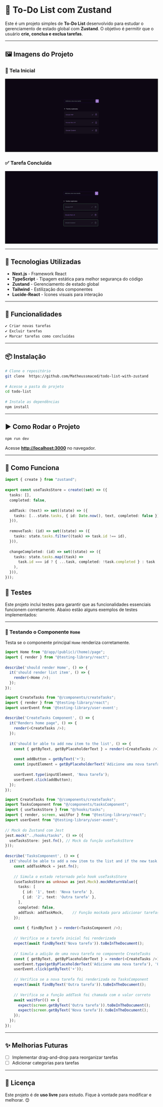 # 📌 To-Do List com Zustand

Este é um projeto simples de **To-Do List** desenvolvido para estudar o gerenciamento de estado global com **Zustand**. O objetivo é permitir que o usuário **crie, conclua e exclua tarefas**.

---

## 🖼️ Imagens do Projeto

### 📌 Tela Inicial

![Tela Inicial](/src/public/images/tela-inicial.jpg)

### ✅ Tarefa Concluída

![Tarefa Concluída](/src/public/images/tarefa-concluida.jpg)

---

## 🚀 Tecnologias Utilizadas

- **Next.js** - Framework React
- **TypeScript** - Tipagem estática para melhor segurança do código
- **Zustand** - Gerenciamento de estado global
- **Tailwind** - Estilização dos componentes
- **Lucide-React** - Ícones visuais para interação

---

## 📌 Funcionalidades

```markdown
✔ Criar novas tarefas 
✔ Excluir tarefas 
✔ Marcar tarefas como concluídas 
```

---

## 📦 Instalação

```bash
# Clone o repositório
git clone  https://github.com/Matheussmaced/todo-list-with-zustand

# Acesse a pasta do projeto
cd todo-list

# Instale as dependências
npm install
```

---

## ▶ Como Rodar o Projeto

```bash
npm run dev
```

Acesse **<http://localhost:3000>** no navegador.

---

## 🔧 Como Funciona

```typescript
import { create } from "zustand";

export const useTasksStore = create((set) => ({
  tasks: [],
  completed: false,

  addTask: (text) => set((state) => ({
    tasks: [...state.tasks, { id: Date.now(), text, completed: false }],
  })),

  removeTask: (id) => set((state) => ({
    tasks: state.tasks.filter((task) => task.id !== id),
  })),

  changeCompleted: (id) => set((state) => ({
    tasks: state.tasks.map((task) =>
      task.id === id ? { ...task, completed: !task.completed } : task
    ),
  })),
}));
```

## 🧪 Testes

Este projeto inclui testes para garantir que as funcionalidades essenciais funcionem corretamente. Abaixo estão alguns exemplos de testes implementados:

---

### 📌 Testando o Componente `Home`

Testa se o componente principal `Home` renderiza corretamente.

```typescript
import Home from "@/app/(public)/(home)/page";
import { render } from "@testing-library/react";

describe('should render Home', () => {
  it('should render list item', () => {
    render(<Home />);
  });
});
```

```typescript
import CreateTasks from "@/components/createTasks";
import { render } from "@testing-library/react";
import userEvent from '@testing-library/user-event';

describe('CreateTasks Component', () => {
  it("Renders home page", () => {
    render(<CreateTasks />);
  });

  it('should br able to add new item to the list', () => {
    const { getByText, getByPlaceholderText } = render(<CreateTasks />);

    const addButton = getByText('+');
    const inputElement = getByPlaceholderText('Adicione uma nova tarefa');

    userEvent.type(inputElement, 'Nova tarefa');
    userEvent.click(addButton);
  });
});
```

```typescript
import CreateTasks from "@/components/createTasks";
import TasksComponent from "@/components/tasksComponent";
import { useTasksStore } from "@/hooks/tasks";
import { render, screen, waitFor } from "@testing-library/react";
import userEvent from "@testing-library/user-event";

// Mock do Zustand com Jest
jest.mock("../hooks/tasks", () => ({
  useTasksStore: jest.fn(), // Mock da função useTasksStore
}));

describe('TasksComponent', () => {
  it('should be able to add a new item to the list and if the new task is being rendered in the component', async () => {
    const addTaskMock = jest.fn();

    // Simula o estado retornado pelo hook useTasksStore
    (useTasksStore as unknown as jest.Mock).mockReturnValue({
      tasks: [
        { id: '1', text: 'Nova tarefa' },
        { id: '2', text: 'Outra tarefa' },
      ],
      completed: false,
      addTask: addTaskMock,    // Função mockada para adicionar tarefas
    });

    const { findByText } = render(<TasksComponent />);

    // Verifica se a tarefa inicial foi renderizada
    expect(await findByText('Nova tarefa')).toBeInTheDocument();

    // Simula a adição de uma nova tarefa no componente CreateTasks
    const { getByText, getByPlaceholderText } = render(<CreateTasks />);
    userEvent.type(getByPlaceholderText('Adicione uma nova tarefa'), 'Outra tarefa');
    userEvent.click(getByText('+'));

    // Verifica se a nova tarefa foi renderizada no TasksComponent
    expect(await findByText('Outra tarefa')).toBeInTheDocument();

    // Verifica se a função addTask foi chamada com o valor correto
    await waitFor(() => {
      expect(screen.getByText('Outra tarefa')).toBeInTheDocument();
      expect(screen.getByText('Nova tarefa')).toBeInTheDocument();
    });
  });
});

```

---

## ✨ Melhorias Futuras

- [ ] Implementar drag-and-drop para reorganizar tarefas
- [ ] Adicionar categorias para tarefas

---

## 📜 Licença

Este projeto é de **uso livre** para estudo. Fique à vontade para modificar e melhorar. 😊
